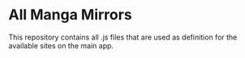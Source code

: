 # All Manga Mirrors

This repository contains all .js files that are used as definition for the available sites on the main app.
